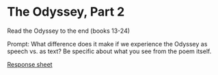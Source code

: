 # The Odyssey, Part 2

Read the Odyssey to the end (books 13-24)

Prompt: What difference does it make if we experience the Odyssey as speech vs. as text? Be specific about what you see from the poem itself.

[Response sheet](https://github.com/allenjromano/techmem2019/raw/master/response_sheets/techmem_response.pdf)

